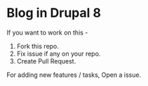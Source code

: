# Blog in Drupal 8

If you want to work on this -
 1. Fork this repo.
 2. Fix issue if any on your repo.
 3. Create Pull Request.
 
For adding new features / tasks, Open a issue.
